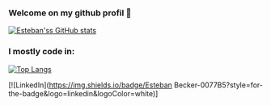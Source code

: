 ### Welcome on my github profil 👋

[![Esteban'ss GitHub stats](https://github-readme-stats.vercel.app/api?username=estebanbecker&theme=dark&count_private=true)](https://github.com/estebanbecker)

### I mostly code in:

[![Top Langs](https://github-readme-stats.vercel.app/api/top-langs/?username=estebanbecker&theme=dark&layout=compact&langs_count=8)](https://github.com/estebanbecker)

[![LinkedIn](https://img.shields.io/badge/Esteban Becker-0077B5?style=for-the-badge&logo=linkedin&logoColor=white)]
